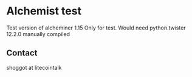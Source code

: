 Alchemist test
====================
Test version of alcheminer 1.15
Only for test. Would need python.twister 12.2.0 manually compiled

Contact
-------

shoggot at litecointalk